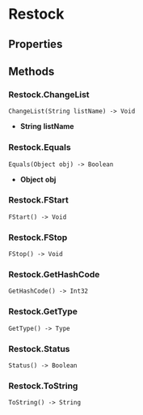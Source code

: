 # Restock    

## Properties  
 
## Methods  
### Restock.ChangeList
```
ChangeList(String listName) -> Void
```
- __String__ **listName**
### Restock.Equals
```
Equals(Object obj) -> Boolean
```
- __Object__ **obj**
### Restock.FStart
```
FStart() -> Void
```
### Restock.FStop
```
FStop() -> Void
```
### Restock.GetHashCode
```
GetHashCode() -> Int32
```
### Restock.GetType
```
GetType() -> Type
```
### Restock.Status
```
Status() -> Boolean
```
### Restock.ToString
```
ToString() -> String
```